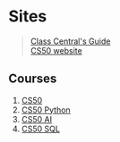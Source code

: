 # Sites

> [Class Central's Guide](https://www.classcentral.com/report/harvard-cs50-guide/)  
> [CS50 website](https://cs50.harvard.edu/x/2023/)

## Courses
1. [CS50](https://cs50.harvard.edu/x/2023/)
2. [CS50 Python](https://cs50.harvard.edu/python/2022/)
3. [CS50 AI](https://cs50.harvard.edu/ai/2023/)
4. [CS50 SQL](https://cs50.harvard.edu/sql/2023/)

